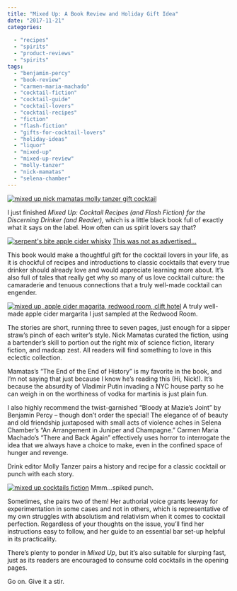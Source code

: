 ```yaml
---
title: "Mixed Up: A Book Review and Holiday Gift Idea"
date: "2017-11-21"
categories:
  
  - "recipes"
  - "spirits"
  - "product-reviews"
  - "spirits"
tags:
  - "benjamin-percy"
  - "book-review"
  - "carmen-maria-machado"
  - "cocktail-fiction"
  - "cocktail-guide"
  - "cocktail-lovers"
  - "cocktail-recipes"
  - "fiction"
  - "flash-fiction"
  - "gifts-for-cocktail-lovers"
  - "holiday-ideas"
  - "liquor"
  - "mixed-up"
  - "mixed-up-review"
  - "molly-tanzer"
  - "nick-mamatas"
  - "selena-chamber"
---
```


[![mixed up nick mamatas molly tanzer gift cocktail](http://s3.amazonaws.com/thegourmez-wpmedia/2017/11/Mixed-Up-397x500.jpg)](http://s3.amazonaws.com/thegourmez-wpmedia/2017/11/Mixed-Up.jpg)

I just finished _Mixed Up: Cocktail Recipes (and Flash Fiction) for the Discerning Drinker (and Reader),_ which is a little black book full of exactly what it says on the label. How often can us spirit lovers say that?




<div class="caption">

[![serpent's bite apple cider whisky](http://s3.amazonaws.com/thegourmez-wpmedia/2016/03/Serpents-Biite--383x500.jpg)](http://s3.amazonaws.com/thegourmez-wpmedia/2016/03/Serpents-Biite-.jpg) [This was not as advertised...](http://thegourmez.com/2016/03/25/serpents-bite-apple-cider-flavored-whisky/)</div>


This book would make a thoughtful gift for the cocktail lovers in your life, as it is chockful of recipes and introductions to classic cocktails that every true drinker should already love and would appreciate learning more about. It’s also full of tales that really get why so many of us love cocktail culture: the camaraderie and tenuous connections that a truly well-made cocktail can engender.




<div class="caption">

[![mixed up, apple cider magarita, redwood room, clift hotel](http://s3.amazonaws.com/thegourmez-wpmedia/2017/11/IMG_20171116_190449_038-500x500.jpg)](http://s3.amazonaws.com/thegourmez-wpmedia/2017/11/IMG_20171116_190449_038.jpg) A truly well-made apple cider margarita I just sampled at the Redwood Room.</div>


The stories are short, running three to seven pages, just enough for a sipper straw’s pinch of each writer’s style. Nick Mamatas curated the fiction, using a bartender’s skill to portion out the right mix of science fiction, literary fiction, and madcap zest. All readers will find something to love in this eclectic collection.

Mamatas’s “The End of the End of History” is my favorite in the book, and I’m not saying that just because I know he’s reading this (Hi, Nick!). It’s because the absurdity of Vladimir Putin invading a NYC house party so he can weigh in on the worthiness of vodka for martinis is just plain fun.

I also highly recommend the twist-garnished “Bloody at Mazie’s Joint” by Benjamin Percy – though don’t order the special! The elegance of of beauty and old friendship juxtaposed with small acts of violence aches in Selena Chamber’s “An Arrangement in Juniper and Champagne.” Carmen Maria Machado’s “There and Back Again” effectively uses horror to interrogate the idea that we always have a choice to make, even in the confined space of hunger and revenge.

Drink editor Molly Tanzer pairs a history and recipe for a classic cocktail or punch with each story.




<div class="caption">

[![mixed up cocktails fiction](http://s3.amazonaws.com/thegourmez-wpmedia/2017/11/IMG_20170724_195929_649-439x500.jpg)](http://s3.amazonaws.com/thegourmez-wpmedia/2017/11/IMG_20170724_195929_649.jpg) Mmm...spiked punch.</div>


Sometimes, she pairs two of them! Her authorial voice grants leeway for experimentation in some cases and not in others, which is representative of my own struggles with absolutism and relativism when it comes to cocktail perfection. Regardless of your thoughts on the issue, you’ll find her instructions easy to follow, and her guide to an essential bar set-up helpful in its practicality.

There’s plenty to ponder in _Mixed Up_, but it’s also suitable for slurping fast, just as its readers are encouraged to consume cold cocktails in the opening pages.

Go on. Give it a stir.
